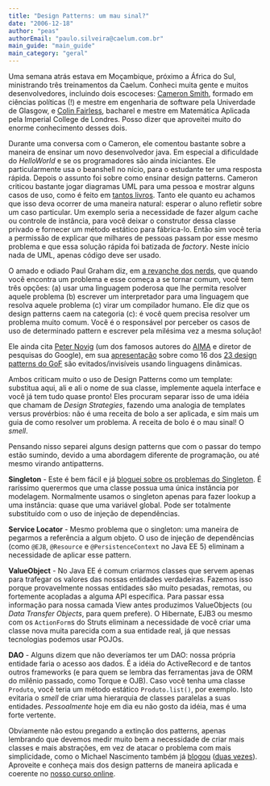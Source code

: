 ```yaml
---
title: "Design Patterns: um mau sinal?"
date: "2006-12-18"
author: "peas"
authorEmail: "paulo.silveira@caelum.com.br"
main_guide: "main_guide"
main_category: "geral"
---
```


Uma semana atrás estava em Moçambique, próximo a África do Sul, ministrando três treinamentos da Caelum. Conheci muita gente e muitos desenvolvedores, incluindo dois escoceses: [Cameron Smith](http://mozcam.blogspot.com/), formado em ciências políticas (!) e mestre em engenharia de software pela Univerdade de Glasgow, e [Colin Fairless](http://www.flickr.com/photos/colin2012/), bacharel e mestre em Matemática Aplicada pela Imperial College de Londres. Posso dizer que aproveitei muito do enorme conhecimento desses dois.

Durante uma conversa com o Cameron, ele comentou bastante sobre a maneira de ensinar um novo desenvolvedor java. Em especial a dificuldade do _HelloWorld_ e se os programadores são ainda iniciantes. Ele particularmente usa o beanshell no nício, para o estudante ter uma resposta rápida. Depois o assunto foi sobre como ensinar design patterns. Cameron criticou bastante jogar diagramas UML para uma pessoa e mostrar alguns casos de uso, como é feito em [tantos livros](http://www.amazon.com/Design-Patterns-Dummies-Computer-Tech/dp/0471798541/sr=8-1/qid=1166418171/ref=pd_bbs_sr_1/102-3547064-7980133?ie=UTF8&s=books). Tanto ele quanto eu achamos que isso deva ocorrer de uma maneira natural: esperar o aluno refletir sobre um caso particular. Um exemplo seria a necessidade de fazer algum cache ou controle de instância, para você deixar o construtor dessa classe privado e fornecer um método estático para fábrica-lo. Então sim você teria a permissão de explicar que milhares de pessoas passam por esse mesmo problema e que essa solução rápida foi batizada de _factory_. Neste início nada de UML, apenas código deve ser usado.

O amado e odiado Paul Graham diz, em [a revanche dos nerds](http://www.paulgraham.com/icad.html), que quando você encontra um problema e esse começa a se tornar comum, você tem três opções: (a) usar uma linguagem poderosa que lhe permita resolver aquele problema (b) escrever um interpretador para uma linguagem que resolva aquele problema (c) virar um compilador humano. Ele diz que os design patterns caem na categoria (c): é você quem precisa resolver um problema muito comum. Você é o responsável por perceber os casos de uso de determinado pattern e escrever pela milésima vez a mesma solução!

Ele ainda cita [Peter Novig](http://www.norvig.com/) (um dos famosos autores do [AIMA](http://aima.cs.berkeley.edu/) e diretor de pesquisas do Google), em sua [apresentação](http://www.norvig.com/design-patterns/ppframe.htm) sobre como 16 dos [23 design patterns do GoF](http://en.wikipedia.org/wiki/Design_Patterns) são evitados/invisíveis usando linguagens dinâmicas.

Ambos criticam muito o uso de Design Patterns como um template: substitua aqui, ali e ali o nome de sua classe, implemente aquela interface e você já tem tudo quase pronto! Eles procuram separar isso de uma idéia que chamam de _Design Strategies_, fazendo uma analogia de templates versus provérbios: não é uma receita de bolo a ser aplicada, e sim mais um guia de como resolver um problema. A receita de bolo é o mau sinal! O _smell_.

Pensando nisso separei alguns design patterns que com o passar do tempo estão sumindo, devido a uma abordagem diferente de programação, ou até mesmo virando antipatterns.

**Singleton** - Este é bem fácil e já [bloguei sobre os problemas do Singleton](https://blog.caelum.com.br/singletons-e-static-perigo-a-vista/). É raríssimo querermos que uma classe possua uma única instância por modelagem. Normalmente usamos o singleton apenas para fazer lookup a uma instância: quase que uma variável global. Pode ser totalmente substituído com o uso de injeção de dependências.

**Service Locator** - Mesmo problema que o singleton: uma maneira de pegarmos a referência a algum objeto. O uso de injeção de dependências (como `@EJB`, `@Resource` e `@PersistenceContext` no Java EE 5) eliminam a necessidade de aplicar esse pattern.

**ValueObject** - No Java EE é comum criarmos classes que servem apenas para trafegar os valores das nossas entidades verdadeiras. Fazemos isso porque provavelmente nossas entidades são muito pesadas, remotas, ou fortemente acopladas a alguma API específica. Para passar essa informação para nossa camada View antes produzimos ValueObjects (ou _Data Transfer Objects_, para quem prefere). O Hibernate, EJB3 ou mesmo com os `ActionForm`s do Struts eliminam a necessidade de você criar uma classe nova muita parecida com a sua entidade real, já que nessas tecnologias podemos usar POJOs.

**DAO** - Alguns dizem que não deveríamos ter um DAO: nossa própria entidade faria o acesso aos dados. É a idéia do ActiveRecord e de tantos outros frameworks (e para quem se lembra das ferramentas java de ORM do milênio passado, como Torque e OJB). Caso você tenha uma classe `Produto`, você teria um método estático `Produto.list()`, por exemplo. Isto evitaria o _smell_ de criar uma hierarquia de classes paralelas a suas entidades. _Pessoalmente_ hoje em dia eu não gosto da idéia, mas é uma forte vertente.

Obviamente não estou pregando a extinção dos patterns, apenas lembrando que devemos medir muito bem a necessidade de criar mais classes e mais abstrações, em vez de atacar o problema com mais simplicidade, como o Michael Nascimento também já [blogou](http://blog.michaelnascimento.com.br/2006/08/30/vale-a-pena-abstrair/) ([duas vezes](http://blog.michaelnascimento.com.br/2006/09/22/vale-a-pena-abstrair-parte-2/)). Aproveite e conheça mais dos design patterns de maneira aplicada e coerente no [nosso curso online](http://www.caelum.com.br/curso/online/design-patterns/).

